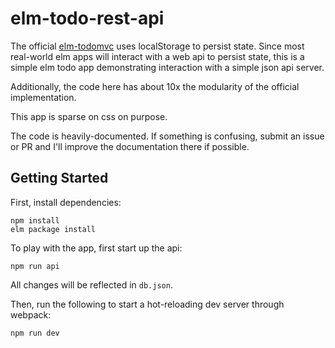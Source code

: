 # elm-todo-rest-api

The official [elm-todomvc](https://github.com/evancz/elm-todomvc) uses localStorage to persist state. Since most
real-world elm apps will interact with a web api to persist state,
this is a simple elm todo app demonstrating interaction
with a simple json api server.

Additionally, the code here has about 10x the modularity of the official implementation.

This app is sparse on css on purpose.

The code is heavily-documented. If something is confusing,
submit an issue or PR and I'll improve the documentation there if possible.

## Getting Started

First, install dependencies:

```
npm install
elm package install
```

To play with the app, first start up the api:

```
npm run api
```

All changes will be reflected in `db.json`.

Then, run the following to start a hot-reloading dev server through webpack:

```
npm run dev
```

